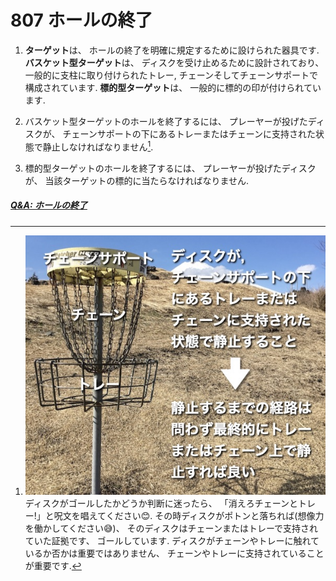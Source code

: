 # 807 ホールの終了

1. **ターゲット**は、
ホールの終了を明確に規定するために設けられた器具です.
**バスケット型ターゲット**は、
ディスクを受け止めるために設計されており、
一般的に支柱に取り付けられたトレー, チェーンそしてチェーンサポートで構成されています.
**標的型ターゲット**は、
一般的に標的の印が付けられています.

1. バスケット型ターゲットのホールを終了するには、
プレーヤーが投げたディスクが、
チェーンサポートの下にあるトレーまたはチェーンに支持された状態で静止しなければなりません[^807.2].

1. 標的型ターゲットのホールを終了するには、
プレーヤーが投げたディスクが、
当該ターゲットの標的に当たらなければなりません.

##### [Q&A: ホールの終了](qa-com)



[^807.2]: ![バスケット型ターゲット例](assets/img/bascket-target.jpg)
ディスクがゴールしたかどうか判断に迷ったら、
「消えろチェーンとトレー!」と呪文を唱えてください😊.
その時ディスクがポトンと落ちれば(想像力を働かしてください😅)、
そのディスクはチェーンまたはトレーで支持されていた証拠です、
ゴールしています.
ディスクがチェーンやトレーに触れているか否かは重要ではありません、
チェーンやトレーに支持されていることが重要です.
